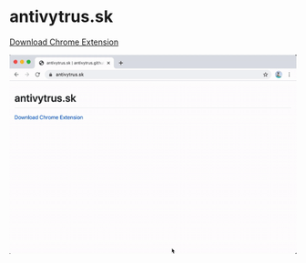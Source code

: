 # antivytrus.sk

[Download Chrome Extension](https://github.com/antivytrus/antivytrus/archive/master.zip)

![video](https://raw.githubusercontent.com/antivytrus/antivytrus.github.io/master/video.gif)
